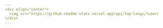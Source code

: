 ```yaml
---
<div align="center">
  <img src="https://github-readme-stats.vercel.app/api/top-langs/?username=c4mpos-dev&layout=donut&langs_count=5&theme=dark"/>
</div>
---
```

